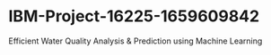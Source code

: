 # IBM-Project-16225-1659609842
Efficient Water Quality Analysis &amp; Prediction using Machine Learning
